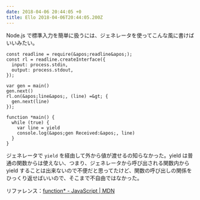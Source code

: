 ```yaml
---
date: 2018-04-06 20:44:05 +0
title: Ello 2018-04-06T20:44:05.200Z
---
```

Node.js で標準入力を簡単に扱うには、ジェネレータを使ってこんな風に書けばいいみたい。

```
const readline = require(&apos;readline&apos;);
const rl = readline.createInterface({
  input: process.stdin,
  output: process.stdout,
});

var gen = main()
gen.next()
rl.on(&apos;line&apos;, (line) =&gt; {
  gen.next(line)
});

function *main() {
  while (true) {
    var line = yield
    console.log(&apos;gen Received:&apos;, line)
  }
}
```
ジェネレータで `yield` を経由して外から値が渡せるの知らなかった。yield は普通の関数からは使えない、つまり、ジェネレータから呼び出される関数内から yield することは出来ないので不便だと思ってたけど、関数の呼び出しの関係をひっくり返せばいいので、そこまで不自由ではなかった。

リファレンス：[function* - JavaScript | MDN](https://developer.mozilla.org/ja/docs/Web/JavaScript/Reference/Statements/function*)


